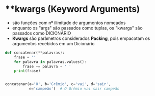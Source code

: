 # **kwargs (Keyword Arguments)


- são funções com nº ilimitado de argumentos nomeados
- enquanto os "args" são passados como tuplas, os "kwargs" são passados como DICIONÁRIO
- **Kwargs** são parâmetros considerados **Packing**, pois empacotam os argumentos recebidos em um Dicionário

````python
def concatenar(**palavras):
    frase = ''
    for palavra in palavras.values():
        frase += palavra + ' '
    print(frase)


concatenar(a='O', b='Grêmio', c='vai', d='sair',
           e='campeão')  # O Grêmio vai sair campeão
````
